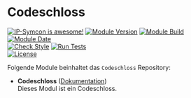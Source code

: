 # Codeschloss  

[![IP-Symcon is awesome!](https://img.shields.io/badge/IP--Symcon-5.5-blue.svg)](https://www.symcon.de)
[![Module Version](https://img.shields.io/badge/Module_Version-1.00-blue.svg)]()
[![Module Build](https://img.shields.io/badge/Module_Build-1-blue.svg)]()
[![Module Date](https://img.shields.io/badge/Module_Date-20210316-blue.svg)]()  
[![Check Style](https://github.com/ubittner/Codeschloss/workflows/Check%20Style/badge.svg)](https://github.com/ubittner/Codeschloss/actions)
[![Run Tests](https://github.com/ubittner/Codeschloss/workflows/Run%20Tests/badge.svg)](https://github.com/ubittner/Codeschloss/actions)  
[![License](https://img.shields.io/badge/License-CC%20BY--NC--SA%204.0-green.svg)](https://creativecommons.org/licenses/by-nc-sa/4.0/)

Folgende Module beinhaltet das `Codeschloss` Repository:

- __Codeschloss__ ([Dokumentation](Codeschloss))  
  Dieses Modul ist ein Codeschloss.
